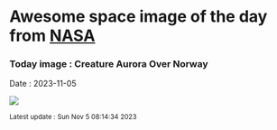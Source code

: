 
# Awesome space image of the day from [NASA](https://api.nasa.gov/)

### Today image : Creature Aurora Over Norway
Date : 2023-11-05

![](https://apod.nasa.gov/apod/image/2311/CreatureAurora_Salomonsen_960.jpg)

<small>Latest update : Sun Nov  5 08:14:34 2023</small>
        
